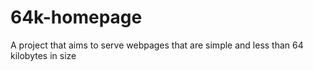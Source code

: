 # 64k-homepage
A project that aims to serve webpages that are simple and less than 64 kilobytes in size
